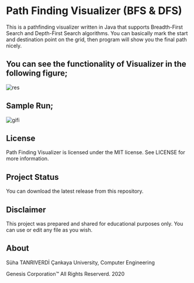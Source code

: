 # Path Finding Visualizer (BFS & DFS)
This is a pathfinding visualizer written in Java that supports Breadth-First Search and Depth-First Search algorithms. You can basically mark the start and destination point on the grid, then program will show you the final path nicely.

## You can see the functionality of Visualizer in the following figure;

![res](https://user-images.githubusercontent.com/36234545/83496691-1ddf3700-a4c2-11ea-8dd5-6aead8d2bd8c.png)

## Sample Run;

![gifi](https://user-images.githubusercontent.com/36234545/83496076-39960d80-a4c1-11ea-82fc-89558c070714.gif)

## License
Path Finding Visualizer is licensed under the MIT license. See LICENSE for more information.

## Project Status
You can download the latest release from this repository.

## Disclaimer
This project was prepared and shared for educational purposes only. You can use or edit any file as you wish. 

## About
Süha TANRIVERDİ Çankaya University, Computer Engineering

Genesis Corporation™
All Rights Reserverd. 2020
